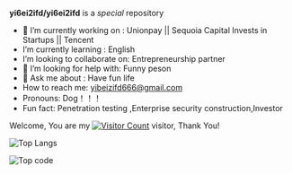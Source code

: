 **yi6ei2ifd/yi6ei2ifd** is a  _special_  repository 

- 🔭 I’m currently working on : Unionpay || Sequoia Capital Invests in Startups || Tencent
-  I’m currently learning : English
-  I’m looking to collaborate on: Entrepreneurship partner
- 🤔 I’m looking for help with: Funny peson
- 💬 Ask me about :  Have fun life
-  How to reach me: yibeizifd666@gmail.com
-  Pronouns: Dog！！！
-  Fun fact: Penetration testing ,Enterprise security construction,Investor

Welcome, You are my [![Visitor Count](https://profile-counter.glitch.me/yi6ei2ifd/count.svg)](https://www.yibeizifd.cc/) visitor, Thank You!

![Top Langs](https://github-readme-stats.vercel.app/api/top-langs/?username=yi6ei2ifd&layout=compact&theme=tokyonight)

![Top code](https://github-readme-stats.vercel.app/api?username=yi6ei2ifd&count_private=true&show_icons=true)

<!-- ![tip](https://badgen.net/badge/python/3.1.6/green?icon=packagephobia)  -->
<!-- ![Top Langs](https://github-readme-stats.vercel.app/api/top-langs/?username=yi6ei2ifd&layout=compact) -->
<!-- ![yi6ei2ifd's GitHub stats](https://github-readme-stats.vercel.app/api?username=yi6ei2ifd&show_icons=true) -->
<!-- 
### My Skill Set
<table><tr><td valign="top" width="33%">
#### Frontend
<div align="center">
< img style="margin: 10px" src="https://profilinator.rishav.dev/skills-assets/javascript-original.svg" alt="JavaScript" height="50" />
< img style="margin: 10px" src="https://profilinator.rishav.dev/skills-assets/vuejs-original-wordmark.svg" alt="Vue.js" height="50" />
< img style="margin: 10px" src="https://profilinator.rishav.dev/skills-assets/react-original-wordmark.svg" alt="React" height="50" />
< img style="margin: 10px" src="https://profilinator.rishav.dev/skills-assets/webpack-original.svg" alt="Webpack" height="50" />
< img style="margin: 10px" src="https://profilinator.rishav.dev/skills-assets/jquery.png" alt="jQuery" height="50" />
< img style="margin: 10px" src="https://profilinator.rishav.dev/skills-assets/android-original-wordmark.svg" alt="Android" height="50" />
< img style="margin: 10px" src="https://profilinator.rishav.dev/skills-assets/sass-original.svg" alt="Sass" height="50" />
< img style="margin: 10px" src="https://profilinator.rishav.dev/skills-assets/powershell.png" alt="PowerShell" height="50" />
< img style="margin: 10px" src="https://profilinator.rishav.dev/skills-assets/redux-original.svg" alt="Redux" height="50" />
< img style="margin: 10px" src="https://profilinator.rishav.dev/skills-assets/bootstrap-plain.svg" alt="Bootstrap" height="50" />
< img style="margin: 10px" src="https://profilinator.rishav.dev/skills-assets/css3-original-wordmark.svg" alt="CSS3" height="50" />
< img style="margin: 10px" src="https://profilinator.rishav.dev/skills-assets/html5-original-wordmark.svg" alt="HTML5" height="50" />
</div>

</td>
<td valign="top" width="33%">

#### Backend
<div align="center">
< img style="margin: 10px" src="https://profilinator.rishav.dev/skills-assets/go-original.svg" alt="Go" height="50" />
< img style="margin: 10px" src="https://profilinator.rishav.dev/skills-assets/linux-original.svg" alt="Linux" height="50" />
< img style="margin: 10px" src="https://profilinator.rishav.dev/skills-assets/nginx-original.svg" alt="Nginx" height="50" />
< img style="margin: 10px" src="https://profilinator.rishav.dev/skills-assets/mongodb-original-wordmark.svg" alt="MongoDB" height="50" />
< img style="margin: 10px" src="https://profilinator.rishav.dev/skills-assets/nodejs-original-wordmark.svg" alt="Node.js" height="50" />
< img style="margin: 10px" src="https://profilinator.rishav.dev/skills-assets/postgresql-original-wordmark.svg" alt="PostgreSQL" height="50" />
< img style="margin: 10px" src="https://profilinator.rishav.dev/skills-assets/mysql-original-wordmark.svg" alt="MySQL" height="50" />
< img style="margin: 10px" src="https://profilinator.rishav.dev/skills-assets/redis-original-wordmark.svg" alt="Redis" height="50" />
</div>

</td>
<td valign="top" width="33%">

#### DevOps
<div align="center">
< img style="margin: 10px" src="https://profilinator.rishav.dev/skills-assets/kubernetes-icon.svg" alt="Kubernetes" height="50" />
< img style="margin: 10px" src="https://profilinator.rishav.dev/skills-assets/git-scm-icon.svg" alt="Git" height="50" />
< img style="margin: 10px" src="https://profilinator.rishav.dev/skills-assets/jenkins-icon.svg" alt="Jenkins" height="50" />
< img style="margin: 10px" src="https://profilinator.rishav.dev/skills-assets/docker-original-wordmark.svg" alt="Docker" height="50" />
< img style="margin: 10px" src="https://profilinator.rishav.dev/skills-assets/gitlab.svg" alt="GitLab" height="50" />
</div>
</td>
</tr>
</table>
 -->
